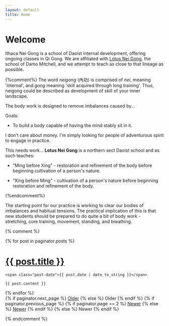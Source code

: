 ```yaml
---
layout: default
title: Home
---
```


# Welcome

Ithaca Nei Gong is a school of Daoist internal development, offering ongoing classes in Qi Gong. We are affiliated with [Lotus Nei Gong](http://lotusneigong.com), the school of Damo Mitchell, and we attempt to teach as close to that lineage as possible.

{%comment%}
The word <i>neigong</i> (內功) is comprised of <i>nei</i>, meaning 'internal', and <i>gong</i> meaning 'skill acquired through long training'. Thus, neigong could be described as development of skill of your inner landscape. 

The body work is designed to remove imbalances caused by... 

Goals:
- To build a body capable of having the mind stably sit in it.

I don't care about money. I'm simply looking for people of adventurous spirit to engage in practice.

This needs work…
<b>Lotus Nei Gong</b> is a northern sect Daoist school
and as such teaches: 
* ”Ming before Xing" - 
restoration and refinement of the body 
before beginning 
cultivation of a person's nature. 

* “Xing before Ming" - 
cultivation of a person's nature
before beginning 
restoration and refinement of the body. 

{%endcomment%}

The starting point for our practice is working to clear our bodies of imbalances and habitual tensions. The practical implication of this is that new students should be prepared to do quite a bit of body work - stretching, core training, movement, standing, and breathing.


{% comment %}
<div class="posts">
  {% for post in paginator.posts %}
  <div class="post">
    <h1 class="post-title">
      <a href="{{ post.url }}">
        {{ post.title }}
      </a>
    </h1>

    <span class="post-date">{{ post.date | date_to_string }}</span>

    {{ post.content }}
  </div>
  {% endfor %}
</div>

<div class="pagination">
  {% if paginator.next_page %}
    <a class="pagination-item older" href="{{ site.baseurl }}/page{{paginator.next_page}}">Older</a>
  {% else %}
    <span class="pagination-item older">Older</span>
  {% endif %}
  {% if paginator.previous_page %}
    {% if paginator.page == 2 %}
      <a class="pagination-item newer" href="{{ site.baseurl }}/">Newer</a>
    {% else %}
      <a class="pagination-item newer" href="{{ site.baseurl }}/page{{paginator.previous_page}}">Newer</a>
    {% endif %}
  {% else %}
    <span class="pagination-item newer">Newer</span>
  {% endif %}
</div>

{% endcomment %}
